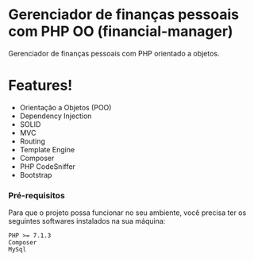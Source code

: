 # Gerenciador de finanças pessoais com PHP OO (financial-manager)

Gerenciador de finanças pessoais com PHP orientado a objetos.

# Features!

  - Orientação a Objetos (POO)
  - Dependency Injection
  - SOLID
  - MVC
  - Routing
  - Template Engine
  - Composer
  - PHP CodeSniffer
  - Bootstrap
  
  ### Pré-requisitos
  
  Para que o projeto possa funcionar no seu ambiente, você precisa ter os seguintes softwares instalados na sua máquina:
  
  ```
  PHP >= 7.1.3
  Composer
  MySql
  ```
